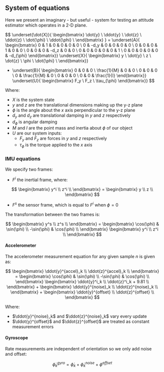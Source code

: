 ## System of equations

Here we present an imaginary - but useful - system for testing an attitude estimator which operates in a 2-D plane.

$$
\underset{\dot{X}}{
    \begin{bmatrix}
        \dot{y} \\
        \ddot{y} \\
        \dot{z} \\
        \ddot{z} \\
        \dot{\phi} \\
        \ddot{\phi} \\
    \end{bmatrix}
} = \underset{A}{
    \begin{bmatrix}
        0 & 1    & 0 & 0    & 0 & 0 \\
        0 & -d_y & 0 & 0    & 0 & 0 \\
        0 & 0    & 0 & 1    & 0 & 0 \\
        0 & 0    & 0 & -d_z & 0 & 0 \\
        0 & 0    & 0 & 0    & 0 & 1 \\
        0 & 0    & 0 & 0    & 0 & -d_{\phi}
    \end{bmatrix}}
\underset{X}{
    \begin{bmatrix}
        y \\
        \dot{y} \\
        z \\
        \dot{z} \\
        \phi \\
        \dot{\phi} \\
    \end{bmatrix}}
+ \underset{B}{
    \begin{bmatrix}
        0           & 0           & 0 \\
        \frac{1}{M} & 0           & 0 \\
        0           & 0           & 0 \\
        0           & \frac{1}{M} & 0 \\
        0           & 0           & 0 \\
        0           & 0           & \frac{1}{I}
    \end{bmatrix}}
\underset{U}{
    \begin{bmatrix}
        F_y \\
        F_z \\
        \tau_{\phi}
    \end{bmatrix}}
$$

Where:

* $X$ is the system state
* $y$ and $z$ are the translational dimensions making up the y-z plane
* $\phi$ is the angle about the $x$ axis perpendicular to the y-z plane
* $d_y$ and $d_z$ are translational damping in $y$ and $z$ respectively
* $d_\phi$ is angular damping
* $M$ and $I$ are the point mass and inertia about $\phi$ of our object
* $U$ are our system inputs:
  * $F_y$ and $F_z$ are forces in $y$ and $z$ respectively
  * $\tau_{\phi}$ is the torque applied to the $x$ axis

### IMU equations

We specify two frames:
* $F^i$ the inertial frame, where:

$$
    \begin{bmatrix}
        y^i \\
        z^i \\
    \end{bmatrix} = 
    \begin{bmatrix}
        y \\
        z \\
    \end{bmatrix}
$$

* $F^s$ the sensor frame, which is equal to $F^i$ when $\phi = 0$

The transformation between the two frames is:

$$
    \begin{bmatrix}
        y^s \\
        z^s \\
    \end{bmatrix} = 
    \begin{bmatrix}
        \cos(\phi) & \sin(\phi) \\
        -\sin(\phi) & \cos(\phi) \\
    \end{bmatrix}
    \begin{bmatrix}
        y^i \\
        z^i \\
    \end{bmatrix}
$$

#### Accelerometer

The accelerometer measurement equation for any given sample $n$ is given as:

$$
\begin{bmatrix}
    \ddot{y}^{accel}_k \\
    \ddot{z}^{accel}_k \\
\end{bmatrix} = 
\begin{bmatrix}
    \cos(\phi) & \sin(\phi) \\
    -\sin(\phi) & \cos(\phi) \\
\end{bmatrix}
\begin{bmatrix}
    \ddot{y}^i_k \\
    \ddot{z}^i_k + 9.81 \\
\end{bmatrix} +
\begin{bmatrix}
    \ddot{y}^{noise}_k \\
    \ddot{z}^{noise}_k \\
\end{bmatrix} +
\begin{bmatrix}
    \ddot{y}^{offset} \\
    \ddot{z}^{offset} \\
\end{bmatrix}
$$

Where:

* $\ddot{y}^{noise}_k$ and $\ddot{z}^{noise}_k$ vary every update
* $\ddot{y}^{offset}$ and $\ddot{z}^{offset}$ are treated as constant measurement errors

#### Gyroscope

Rate measurements are independent of orientation so we only add noise and offset:

$$
\dot{\phi}^{gyro}_k = \dot{\phi}_k + \dot{\phi}^{noise}_k + \dot{\phi}^{offset}
$$
